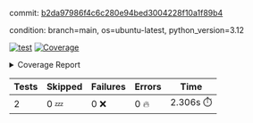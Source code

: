commit: [b2da97986f4c6c280e94bed3004228f10a1f89b4](https://github.com/rcmdnk/boto3-session/tree/b2da97986f4c6c280e94bed3004228f10a1f89b4)

condition: branch=main, os=ubuntu-latest, python_version=3.12

[![test](https://github.com/rcmdnk/boto3-session/actions/workflows/test.yml/badge.svg)](https://github.com/rcmdnk/boto3-session/actions/runs/16832755433)
<a href="https://github.com/rcmdnk/boto3-session/blob/b2da97986f4c6c280e94bed3004228f10a1f89b4/README.md"><img alt="Coverage" src="https://img.shields.io/badge/Coverage-49%25-orange.svg" /></a><details><summary>Coverage Report </summary><table><tr><th>File</th><th>Stmts</th><th>Miss</th><th>Cover</th><th>Missing</th></tr><tbody><tr><td colspan="5"><b>src/boto3_session</b></td></tr><tr><td>&nbsp; &nbsp;<a href="https://github.com/rcmdnk/boto3-session/blob/b2da97986f4c6c280e94bed3004228f10a1f89b4/src/boto3_session/__init__.py">\_\_init\_\_.py</a></td><td>8</td><td>2</td><td>75%</td><td><a href="https://github.com/rcmdnk/boto3-session/blob/b2da97986f4c6c280e94bed3004228f10a1f89b4/src/boto3_session/__init__.py#L11-L12">11&ndash;12</a></td></tr><tr><td>&nbsp; &nbsp;<a href="https://github.com/rcmdnk/boto3-session/blob/b2da97986f4c6c280e94bed3004228f10a1f89b4/src/boto3_session/session.py">session.py</a></td><td>55</td><td>31</td><td>44%</td><td><a href="https://github.com/rcmdnk/boto3-session/blob/b2da97986f4c6c280e94bed3004228f10a1f89b4/src/boto3_session/session.py#L60">60</a>, <a href="https://github.com/rcmdnk/boto3-session/blob/b2da97986f4c6c280e94bed3004228f10a1f89b4/src/boto3_session/session.py#L68-L70">68&ndash;70</a>, <a href="https://github.com/rcmdnk/boto3-session/blob/b2da97986f4c6c280e94bed3004228f10a1f89b4/src/boto3_session/session.py#L73-L97">73&ndash;97</a>, <a href="https://github.com/rcmdnk/boto3-session/blob/b2da97986f4c6c280e94bed3004228f10a1f89b4/src/boto3_session/session.py#L100-L122">100&ndash;122</a>, <a href="https://github.com/rcmdnk/boto3-session/blob/b2da97986f4c6c280e94bed3004228f10a1f89b4/src/boto3_session/session.py#L125-L129">125&ndash;129</a>, <a href="https://github.com/rcmdnk/boto3-session/blob/b2da97986f4c6c280e94bed3004228f10a1f89b4/src/boto3_session/session.py#L132-L133">132&ndash;133</a>, <a href="https://github.com/rcmdnk/boto3-session/blob/b2da97986f4c6c280e94bed3004228f10a1f89b4/src/boto3_session/session.py#L136-L137">136&ndash;137</a></td></tr><tr><td><b>TOTAL</b></td><td><b>65</b></td><td><b>33</b></td><td><b>49%</b></td><td>&nbsp;</td></tr></tbody></table></details>

| Tests | Skipped | Failures | Errors | Time |
| ----- | ------- | -------- | -------- | ------------------ |
| 2 | 0 :zzz: | 0 :x: | 0 :fire: | 2.306s :stopwatch: |

